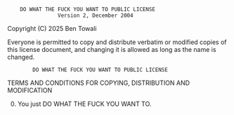         DO WHAT THE FUCK YOU WANT TO PUBLIC LICENSE 
                    Version 2, December 2004 

 Copyright (C) 2025 Ben Towali

 Everyone is permitted to copy and distribute verbatim or modified 
 copies of this license document, and changing it is allowed as long 
 as the name is changed. 

            DO WHAT THE FUCK YOU WANT TO PUBLIC LICENSE 
   TERMS AND CONDITIONS FOR COPYING, DISTRIBUTION AND MODIFICATION 

  0. You just DO WHAT THE FUCK YOU WANT TO.

